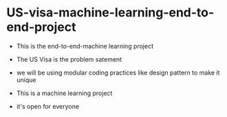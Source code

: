 # US-visa-machine-learning-end-to-end-project

- This is the end-to-end-machine learning project 

- The US Visa is the problem satement 

- we will be using modular coding practices like design pattern to make it unique
- This is a machine learning project
- it's open for everyone
